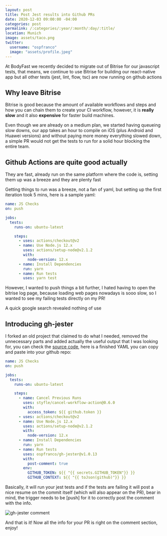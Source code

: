 ```yaml
---
layout: post
title: Post Jest results into Github PRs
date: 2020-12-03 09:00:00 -04:00
categories: post
permalink: /:categories/:year/:month/:day/:title/
location: Munich
image: assets/taco.png
twitter:
  username: "ospfranco"
  image: "assets/profile.jpeg"
---
```


At BodyFast we recently decided to migrate out of Bitrise for our javascript tests, that means, we continue to use Bitrise for building our react-native app but all other tests (jest, lint, flow, tsc) are now running on github actions

## Why leave Bitrise

Bitrise is good because the amount of available workflows and steps and how you can chain them to create your CI workflow, however, it is **really slow** and it also **expensive** for faster build machines.

Even though we are already on a medium plan, we started having queueing slow downs, our app takes an hour to compile on iOS (plus Android and Huawei versions) and without paying more money everything slowed down, a simple PR would not get the tests to run for a solid hour blocking the entire team.

## Github Actions are quite good actually

They are fast, already run on the same platform where the code is, setting them up was a breeze and they are plenty fast

Getting things to run was a breeze, not a fan of yaml, but setting up the first iteration took 5 mins, here is a sample yaml:

```yaml
name: JS Checks
on: push

jobs:
  tests:
    runs-on: ubuntu-latest

    steps:
      - uses: actions/checkout@v2
      - name: Use Node.js 12.x
        uses: actions/setup-node@v2.1.2
        with:
          node-version: 12.x
      - name: Install Dependencies
        run: yarn
      - name: Run tests
        uses: yarn test
```

However, I wanted to push things a bit further, I hated having to open the bitrise log page, because loading web pages nowadays is sooo slow, so I wanted to see my failing tests directly on my PR!

A quick google search revealed nothing of use

## Introducing gh-jester

I forked an old project that claimed to do what I needed, removed the unnecessary parts and added actually the useful output that I was looking for, you can check the [source code](https://github.com/ospfranco/gh-jester), here is a finished YAML you can copy and paste into your github repo:

```yaml
name: JS Checks
on: push

jobs:
  tests:
    runs-on: ubuntu-latest

    steps:
      - name: Cancel Previous Runs
        uses: styfle/cancel-workflow-action@0.6.0
        with:
          access_token: ${{ github.token }}
      - uses: actions/checkout@v2
      - name: Use Node.js 12.x
        uses: actions/setup-node@v2.1.2
        with:
          node-version: 12.x
      - name: Install Dependencies
        run: yarn
      - name: Run tests
        uses: ospfranco/gh-jester@v1.0.13
        with:
          post-comment: true
        env:
          GITHUB_TOKEN: ${{ "{{ secrets.GITHUB_TOKEN"}} }}
          GITHUB_CONTEXT: ${{ "{{ toJson(github)"}} }}
```

Basically, it will run your jest tests and if the tests are failing it will post a nice resume on the commit itself (which will also appear on the PR), bear in mind, the trigger needs to be [push] for it to correctly post the comment with the info.

![gh-jester comment]({{site.url}}/assets/gh-jester.png "gh-jester")

And that is it! Now all the info for your PR is right on the comment section, enjoy!
